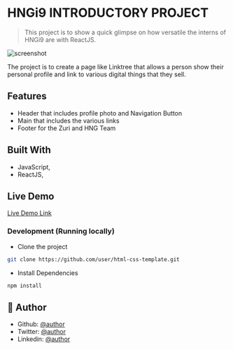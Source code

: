 # HNGi9 INTRODUCTORY PROJECT

> This project is to show a quick glimpse on how versatile the interns of HNGi9 are with ReactJS.

![screenshot](./app_screenshot.png)

The project is to create a page like Linktree that allows a person show their personal profile and link to various digital things that they sell.

## Features
- Header that includes profile photo and Navigation Button
- Main that includes the various links
- Footer for the Zuri and HNG Team

## Built With

- JavaScript,
- ReactJS,

## Live Demo

[Live Demo Link](https://#)

### Development (Running locally)

- Clone the project

```bash
git clone https://github.com/user/html-css-template.git

```

- Install Dependencies

```bash
npm install
```

## 👤 Author

- Github: [@author](https://github.com/MrTaaJ)
- Twitter: [@author](https://twitter.com/mrtaajDeveloper)
- Linkedin: [@author](https://www.linkedin.com/in/mrtaaj001/)
